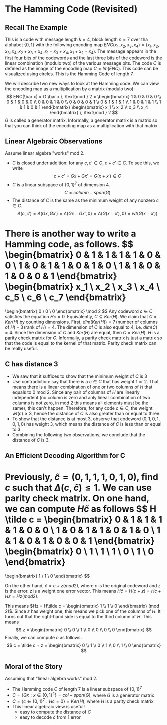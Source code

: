 # The Hamming Code (Revisited)

## Recall The Example

This is a code with message length $k = 4$, block length $n = 7$ over tha alphabet $\{0,1\}$ with the following encoding map $ENC(x_1,x_2,x_3,x_4) = (x_1,x_2,x_3,x_4,x_2+x_3+x_4,x_1+x_3+x_4,x_1+x_2+x_4)$. The message appears in the first four bits of the codewords and the last three bits of the codeword is the linear combination (modulo two) of the various message bits. The code $C$ is defined as the image of the encoding map $C = Im(ENC)$. This code can be visualized using circles. This is the Hamming Code of length 7.

We will describe two new ways to look at the Hamming code. We can view the encoding map as a multiplication by a matrix (modulo two):
$$
ENC(\bar x) = G \bar x \, \text{mod } 2 =
\begin{bmatrix}
1 & 0 & 0 & 0 \\
0 & 1 & 0 & 0 \\
0 & 0 & 1 & 0 \\
0 & 0 & 0 & 1 \\
0 & 1 & 1 & 1 \\
1 & 0 & 1 & 1 \\
1 & 1 & 0 & 1
\end{bmatrix}
\begin{bmatrix}
x_1 \\
x_2 \\
x_3 \\
x_4
\end{bmatrix}
\, \text{mod } 2
$$
$G$ is called a generator matrix. Informally, a generator matrix is a matrix so that you can think of the encoding map as a multiplication with that matrix.

## Linear Algebraic Observations

Assume linear algebra "works" mod 2.
- $C$ is closed under addition: for any $c,c' \in C$, $c+c' \in C$. To see this, we write
$$
c + c' = Gx + Gx' = G(x + x') \in C
$$
- $C$ is a linear subspace of $\{0,1\}^7$ of dimension 4.
$$
C = column-span(G)
$$
- The distance of $C$ is the same as the minimum weight of any nonzero $c \in C$.
$$
\Delta(c,c') = \Delta(G x, G x') = \Delta(G x - G x', 0) = \Delta(G (x - x'), 0) = wt(G(x - x'))
$$

There is another way to write a Hamming code, as follows.
$$
\begin{bmatrix}
0 & 1 & 1 & 1 & 1 & 0 & 0 \\
1 & 0 & 1 & 1 & 0 & 1 & 0 \\
1 & 1 & 0 & 1 & 0 & 0 & 1
\end{bmatrix}
\begin{bmatrix}
x_1 \\
x_2 \\
x_3 \\
x_4 \\
c_5 \\
c_6 \\
c_7
\end{bmatrix}
=
\begin{bmatrix}
0 \\
0 \\
0
\end{bmatrix} \mod 2
$$
Any codeword $c \in C$ satisfies the equation $Hc=0$. Equivalently, $C \subseteq Ker(H)$. We claim that $C = Ker(H)$ by counting dimensions. First, $dim(Ker(H)) = 7 \, (\text{number of columns of } H) - 3 \, (\text{rank of } H) = 4$. The dimension of $C$ is also equal to 4, i.e. $dim(C) = 4$. Since the dimension of $C$ and $Ker(H)$ are equal, then $C = Ker(H)$. $H$ is a parity check matrix for $C$. Informally, a parity check matrix is just a matrix so that the code is equal to the kernel of that matrix. Parity check matrix can be really useful.

## C has distance 3

- We saw that it suffices to show that the minimum weight of $C$ is 3
- Use contradiction: say that there is a $c \in C$ that has weight 1 or 2. That means there is a linear combination of one or two columns of $H$ that equals to 0 mod 2. Since any pair of columns of $H$ are linearly independent (no column is zero and anly linear combination of two columns is not zero, in mod 2 this means all elements must be the same), this can't happen. Therefore, for any code $c \in C$, the weight $wt(c) \geq 3$, hence the distance of $C$ is also greater than or equal to three.
- To show that the distance is at most 3, observe that codeword $(0,1,0,1,0,1,0)$ has weight 3, which means the distance of $C$ is less than or equal to 3.
- Combining the following two observations, we conclude that the distance of $C$ is 3.

## An Efficient Decoding Algorithm for C

Previously, $\tilde c = (0,1,1,1,0,1,0)$, find $c$ such that $\Delta(c,\tilde c) \leq 1$. We can use parity check matrix. On one hand, we can compute $H \tilde c$ as follows
$$
H \tilde c =
\begin{bmatrix}
0 & 1 & 1 & 1 & 1 & 0 & 0 \\
1 & 0 & 1 & 1 & 0 & 1 & 0 \\
1 & 1 & 0 & 1 & 0 & 0 & 1
\end{bmatrix}
\begin{bmatrix}
0 \\
1 \\
1 \\
1 \\
0 \\
1 \\
0
\end{bmatrix}
=
\begin{bmatrix}
1 \\
1 \\
0
\end{bmatrix}
$$

On the other hand, $\tilde c = c + z (mod 2)$, where $c$ is the original codeword and $z$ is the error. $z$ is a weight one error vector. This means $H \tilde c = H(c+z) = Hc + Hz = Hz(mod 2)$.

This means $Hz = H\tilde c = \begin{bmatrix} 1 \\ 1 \\ 0 \end{bmatrix} (mod 2)$. Since $z$ has weight one, this means we pick one of the columns of $H$. It turns out that the right-hand side is equal to the third column of $H$. This means
$$
z =
\begin{bmatrix}
0 \\
0 \\
1 \\
0 \\
0 \\
0 \\
0
\end{bmatrix}
$$
Finally, we can compute $c$ as follows:
$$
c = \tilde c + z =
\begin{bmatrix}
0 \\
1 \\
0 \\
1 \\
0 \\
1 \\
0
\end{bmatrix}
$$

## Moral of the Story

Assuming that "linear algebra works" mod 2.

- The Hamming code $C$ of length 7 is a linear subspace of $\{0,1\}^7$
- $C = \{ G x : x \in \{0,1\}^4 \} = col-span(G)$, where $G$ is a generator matrix
- $C = \{ c \in \{0,1\}^7 : Hc = 0 \} = Ker(H)$, where $H$ is a parity check matrix
- This linear algebraic view is useful!
    - easy to compute the distance of $C$
    - easy to decode $\tilde c$ from 1 error